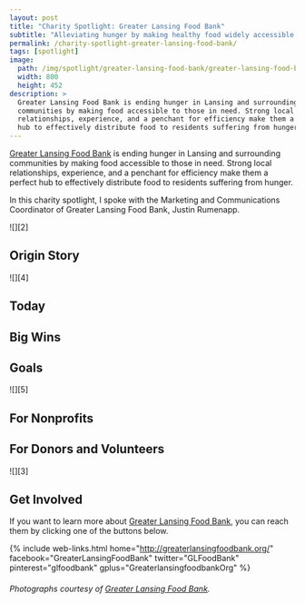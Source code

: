 ```yaml
---
layout: post
title: "Charity Spotlight: Greater Lansing Food Bank"
subtitle: "Alleviating hunger by making healthy food widely accessible."
permalink: /charity-spotlight-greater-lansing-food-bank/
tags: [spotlight]
image:
  path: /img/spotlight/greater-lansing-food-bank/greater-lansing-food-bank-.jpg
  width: 800
  height: 452
description: >
  Greater Lansing Food Bank is ending hunger in Lansing and surrounding
  communities by making food accessible to those in need. Strong local
  relationships, experience, and a penchant for efficiency make them a perfect
  hub to effectively distribute food to residents suffering from hunger.
---
```


[Greater Lansing Food Bank][1] is ending hunger in Lansing and surrounding communities by making food accessible to those in need. Strong local relationships, experience, and a penchant for efficiency make them a perfect hub to effectively distribute food to residents suffering from hunger.

In this charity spotlight, I spoke with the Marketing and Communications Coordinator of Greater Lansing Food Bank, Justin Rumenapp.

![][2]

## Origin Story



![][4]

## Today



## Big Wins



## Goals



![][5]

## For Nonprofits



## For Donors and Volunteers



![][3]

## Get Involved

If you want to learn more about [Greater Lansing Food Bank][1], you can reach them by clicking one of the buttons below.

{% include web-links.html home="http://greaterlansingfoodbank.org/" facebook="GreaterLansingFoodBank" twitter="GLFoodBank" pinterest="glfoodbank" gplus="GreaterlansingfoodbankOrg" %}

###### Photographs courtesy of [Greater Lansing Food Bank][1].



[1]: http://greaterlansingfoodbank.org/ "Greater Lansing Food Bank Homepage"
